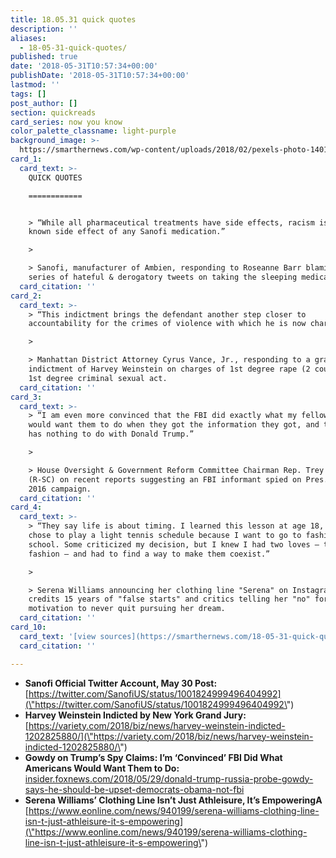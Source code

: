 ```yaml
---
title: 18.05.31 quick quotes
description: ''
aliases:
  - 18-05-31-quick-quotes/
published: true
date: '2018-05-31T10:57:34+00:00'
publishDate: '2018-05-31T10:57:34+00:00'
lastmod: ''
tags: []
post_author: []
section: quickreads
card_series: now you know
color_palette_classname: light-purple
background_image: >-
  https://smarthernews.com/wp-content/uploads/2018/02/pexels-photo-140123-360x360.jpeg
card_1:
  card_text: >-
    QUICK QUOTES

    ============


    > “While all pharmaceutical treatments have side effects, racism is not a
    known side effect of any Sanofi medication.”

    > 

    > Sanofi, manufacturer of Ambien, responding to Roseanne Barr blaming a
    series of hateful & derogatory tweets on taking the sleeping medication.
  card_citation: ''
card_2:
  card_text: >-
    > “This indictment brings the defendant another step closer to
    accountability for the crimes of violence with which he is now charged.”

    > 

    > Manhattan District Attorney Cyrus Vance, Jr., responding to a grand jury's
    indictment of Harvey Weinstein on charges of 1st degree rape (2 counts) &
    1st degree criminal sexual act.
  card_citation: ''
card_3:
  card_text: >-
    > “I am even more convinced that the FBI did exactly what my fellow citizens
    would want them to do when they got the information they got, and that it
    has nothing to do with Donald Trump.”

    > 

    > House Oversight & Government Reform Committee Chairman Rep. Trey Gowdy
    (R-SC) on recent reports suggesting an FBI informant spied on Pres. Trump's
    2016 campaign.
  card_citation: ''
card_4:
  card_text: >-
    > “They say life is about timing. I learned this lesson at age 18, when I
    chose to play a light tennis schedule because I want to go to fashion
    school. Some criticized my decision, but I knew I had two loves – tennis and
    fashion – and had to find a way to make them coexist.”

    > 

    > Serena Williams announcing her clothing line "Serena" on Instagram. She
    credits 15 years of "false starts" and critics telling her "no" for the
    motivation to never quit pursuing her dream.
  card_citation: ''
card_10:
  card_text: '[view sources](https://smarthernews.com/18-05-31-quick-quotes/)'
  card_citation: ''

---
```

*   **Sanofi Official Twitter Account, May 30 Post:** [https://twitter.com/SanofiUS/status/1001824999496404992](\"https://twitter.com/SanofiUS/status/1001824999496404992\")
*   **Harvey Weinstein Indicted by New York Grand Jury:** [https://variety.com/2018/biz/news/harvey-weinstein-indicted-1202825880/](\"https://variety.com/2018/biz/news/harvey-weinstein-indicted-1202825880/\")
*   **Gowdy on Trump’s Spy Claims: I’m ‘Convinced’ FBI Did What Americans Would Want Them to Do:** [insider.foxnews.com/2018/05/29/donald-trump-russia-probe-gowdy-says-he-should-be-upset-democrats-obama-not-fbi](\"http://insider.foxnews.com/2018/05/29/donald-trump-russia-probe-gowdy-says-he-should-be-upset-democrats-obama-not-fbi\")
*   **Serena Williams’ Clothing Line Isn’t Just Athleisure, It’s EmpoweringA** [https://www.eonline.com/news/940199/serena-williams-clothing-line-isn-t-just-athleisure-it-s-empowering](\"https://www.eonline.com/news/940199/serena-williams-clothing-line-isn-t-just-athleisure-it-s-empowering\")
